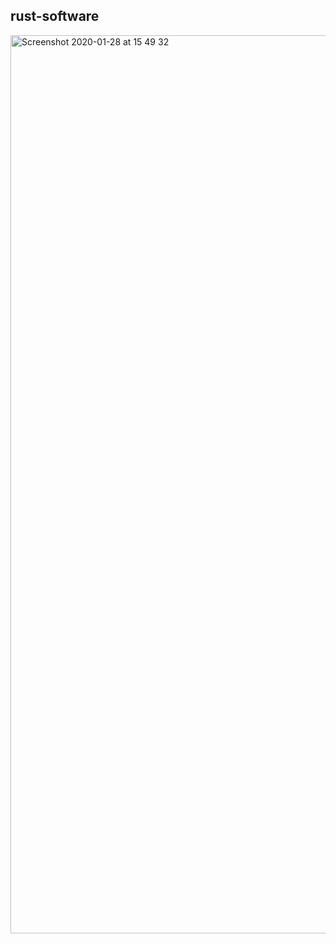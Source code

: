 ## rust-software


<img width="1437" alt="Screenshot 2020-01-28 at 15 49 32" src="https://user-images.githubusercontent.com/10800660/73274406-d11ee300-41e5-11ea-854d-d305b1f38951.png">